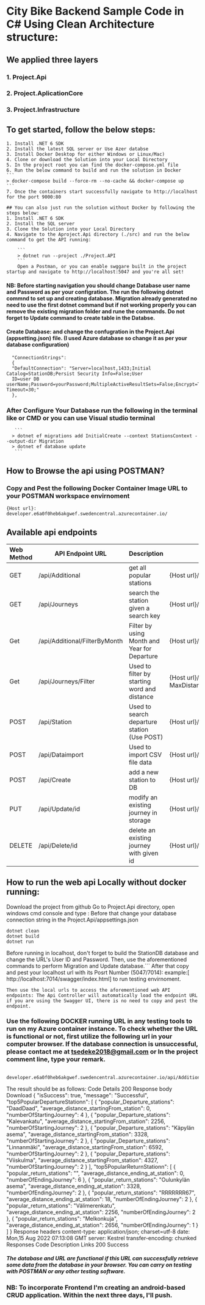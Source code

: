 # City Bike Backend Sample Code in C# Using Clean Architecture structure:
##  We applied three layers
###    1. Project.Api
###    2. Project.AplicationCore
###    3. Project.Infrastructure

## To get started, follow the below steps:

    1. Install .NET 6 SDK
    2. Install the latest SQL server or Use Azer databse  
    3. Install Docker Desktop for either Windows or Linux/Mac)
    4. Clone or download the Solution into your Local Directory
    5. In the project root you can find the docker-compose.yml file
    6. Run the below command to build and run the solution in Docker
    ```
    > docker-compose build --force-rm --no-cache && docker-compose up
    ```
    7. Once the containers start successfully navigate to http://localhost for the port 9000:80
    
    ## You can also just run the solution without Docker by following the steps below:
    1. Install .NET 6 SDK
    2. Install the SQL server
    3. Clone the Solution into your Local Directory
    4. Navigate to the Aproject.Api directory (./src) and run the below command to get the API running:

        ```
        > dotnet run --project ./Project.API
        ```
        Open a Postman, or you can enable swggare built in the project startup and navigate to http://localhost:5047 and you're all set!
####  NB: Before starting navigation you should change Database user name and Password as per your configration. The run the following dotnet commnd to set up and creating database. Migration already generated no need to use the first dotnet command but if not working properly you can remove the existing migration folder and rune the commands. Do not forget to Update command to create table in the Databse. 
####      Create Database: and change the confugration in the Project.Api (appsetting.json) file. (I used Azure database so change it as per your database configuration)
       
      "ConnectionStrings":
      {
      "DefaultConnection": "Server=localhost,1433;Initial Catalog=StationDB;Persist Security Info=False;User
      ID=user DB userName;Password=yourPassword;MultipleActiveResultSets=False;Encrypt=True;TrustServerCertificate=False;Connection Timeout=30;"
      },
###     After Configure Your Database run the following in the terminal like or CMD or you can use Visual studio terminal
       ```
      > dotnet ef migrations add InitialCreate --context StationsContext --output-dir Migration
      > dotnet ef database update
       ```
## How to Browse the api using POSTMAN?
### Copy and Pest the following Docker Container Image URL to your POSTMAN workspace envirnoment
    {Host url}: developer.e6a0f0heb6akgwef.swedencentral.azurecontainer.io/ 
## Available api endpoints


| Web Method | API Endpoint URL              | Description                                   | Example: With Azure Container instances URL
| :----------| ----------------------------- | ----------------------------------------------| -----------------------------
| GET        |/api/Additional               | get all popular stations                       | {Host url}/api/Additional
| GET        |/api/Journeys                 | search the station given a search key          | {Host url}/api/Journeys/?SearchKey=Viiskulma
| Get        |/api/Additional/FilterByMonth | Filter by using Month and Year for Departure   |{Host url}/api/Additional/FilterByMonth?PageNumber=1&PageSize=10&Month=6&Year=2021
| Get        |/api/Journeys/Filter          | Used to filter by starting word and distance   | {Host url}/api/Journeys/Filter?MaxDistance=5000&MinDistance=1000&Name=Viisku&PageNumber=1&PageSize=10&OrderBy=duration
| POST       |/api/Station                  | Used to search departure station (Use POST)    | {Host url}/api/Station/Search?SearchKey=Viiskulma&PageNumber=1&PageSize=5
|POST        |/api/Dataimport               |Used to import CSV file data                    | {Host url}/api/Dataimport
|POST        |/api/Create                   | add a new station to DB                        | {Host url}/api/Create
| PUT        |/api/Update/id                | modify an existing journey in storage          | {Host url}/api/Update/5
| DELETE     |/api/Delete/id                | delete an existing journey with given id       | {Host url}/api/Delete/5
## How to run the web api Locally without docker running:
Download the project from github
Go to Project.Api directory, open windows cmd console and type : Before that change your database connection string in the Project.Api/appsettings.json

```
dotnet clean
dotnet build
dotnet run
```
Before running in localhost, don't forget to build the StationDB database and change the URL's User ID and Password. Then, use the aforementioned commands to perform Migration and Update database.```
After that copy and pest your localhost url with its Posrt Number (5047/7014): example:[ http://localhost:7014/swagger/index.html] to run testing envirnoment.
```
Then use the local urls to access the aforementioned web API endpoints: The Api Controller will automatically load the endpoint URL if you are using the Swagger UI, there is no need to copy and pest the endpoint. 
```
### Use the following DOCKER running URL in any testing tools to run on my Azure container instance. To check whether the URL is functional or not, first utilize the following url in your computer browser. If the database connection is unsuccessful, please contact me at tsedeke2018@gmail.com or In the project comment line, type your remark.
        developer.e6a0f0heb6akgwef.swedencentral.azurecontainer.io/api/Additional
The result should be as follows: 
        Code	Details
        200	
        Response body
        Download
        {
          "isSuccess": true,
          "message": "Successful",
          "top5PopularDepartureStationn": [
            {
              "popular_Departure_stations": "DaadDaad",
              "average_distance_startingFrom_station": 0,
              "numberOfStartingJourney": 4
            },
            {
              "popular_Departure_stations": "Kalevankatu",
              "average_distance_startingFrom_station": 2256,
              "numberOfStartingJourney": 2
            },
            {
              "popular_Departure_stations": "Käpylän asema",
              "average_distance_startingFrom_station": 3328,
              "numberOfStartingJourney": 2
            },
            {
              "popular_Departure_stations": "Linnanmäki",
              "average_distance_startingFrom_station": 6592,
              "numberOfStartingJourney": 2
            },
            {
              "popular_Departure_stations": "Viiskulma",
              "average_distance_startingFrom_station": 4327,
              "numberOfStartingJourney": 2
            }
          ],
          "top5PopularReturnStationn": [
            {
              "popular_return_stations": "",
              "average_distance_ending_at_station": 0,
              "numberOfEndingJourney": 6
            },
            {
              "popular_return_stations": "Oulunkylän asema",
              "average_distance_ending_at_station": 3328,
              "numberOfEndingJourney": 2
            },
            {
              "popular_return_stations": "RRRRRRR67",
              "average_distance_ending_at_station": 18,
              "numberOfEndingJourney": 2
            },
            {
              "popular_return_stations": "Välimerenkatu",
              "average_distance_ending_at_station": 2256,
              "numberOfEndingJourney": 2
            },
            {
              "popular_return_stations": "Melkonkuja",
              "average_distance_ending_at_station": 2656,
              "numberOfEndingJourney": 1
            }
          ]
        }
        Response headers
         content-type: application/json; charset=utf-8 
         date: Mon,15 Aug 2022 07:13:08 GMT 
         server: Kestrel 
         transfer-encoding: chunked 
        Responses
        Code	Description	Links
        200	
        Success
##### The database and URL are functional if this URL can successfully retrieve some data from the database in your browser. You can carry on testing with POSTMAN or any other testing software.
   ### NB: To incorporate Frontend I'm creating an android-based CRUD application. Within the next three days, I'll push.
